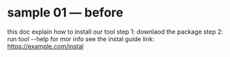 # sample 01 — before
this doc explain how to install our tool
step 1: downlaod the package
step 2: run tool --help
for mor info see the instal guide
link: https://example.com/instal
